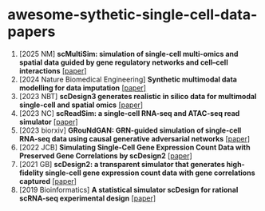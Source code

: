 # awesome-sythetic-single-cell-data-papers

1. [2025 NM] **scMultiSim: simulation of single-cell multi-omics and spatial data guided by gene regulatory networks and cell–cell interactions** [[paper]](https://www.nature.com/articles/s41592-025-02651-0)
1. [2024 Nature Biomedical Engineering] **Synthetic multimodal data modelling for data imputation** [[paper]](https://www.nature.com/articles/s41551-024-01324-1)
1. [2023 NBT] **scDesign3 generates realistic in silico data for multimodal single-cell and spatial omics** [[paper]](https://www.nature.com/articles/s41587-023-01772-1)
1. [2023 NC] **scReadSim: a single-cell RNA-seq and ATAC-seq read simulator** [[paper]](https://www.nature.com/articles/s41467-023-43162-w)
1. [2023 biorxiv] **GRouNdGAN: GRN-guided simulation of single-cell RNA-seq data using causal generative adversarial networks** [[paper]](https://www.biorxiv.org/content/10.1101/2023.07.25.550225v1)
1. [2022 JCB] **Simulating Single-Cell Gene Expression Count Data with Preserved Gene Correlations by scDesign2** [[paper]](https://www.liebertpub.com/doi/abs/10.1089/cmb.2021.0440)
1. [2021 GB] **scDesign2: a transparent simulator that generates high-fidelity single-cell gene expression count data with gene correlations captured** [[paper]](https://link.springer.com/article/10.1186/s13059-021-02367-2)
1. [2019 Bioinformatics] **A statistical simulator scDesign for rational scRNA-seq experimental design** [[paper]](https://academic.oup.com/bioinformatics/article/35/14/i41/5529133)
